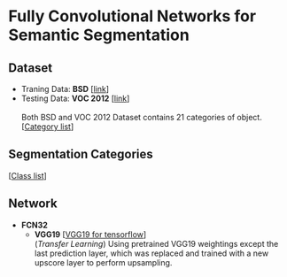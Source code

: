 # Fully Convolutional Networks for Semantic Segmentation

## Dataset
 - Traning Data:  **BSD**   [[link](http://home.bharathh.info/pubs/codes/SBD/download.html)]
 - Testing Data:  **VOC 2012**   [[link](http://host.robots.ox.ac.uk/pascal/VOC/voc2012/index.html#voc2012vs2011)] <br><br>
 Both BSD and VOC 2012 Dataset contains 21 categories of object.
 [[Category list](http://host.robots.ox.ac.uk/pascal/VOC/voc2012/segexamples/index.html)] <br>

## Segmentation Categories
[[Class list](seg_class)]
 
 
## Network
 - **FCN32**
   - **VGG19**   [[VGG19 for tensorflow](https://github.com/machrisaa/tensorflow-vgg)] <br>
     (_Transfer Learning_) Using pretrained VGG19 weightings except the last prediction layer, which
     was replaced and trained with a new upscore layer to perform upsampling. 
